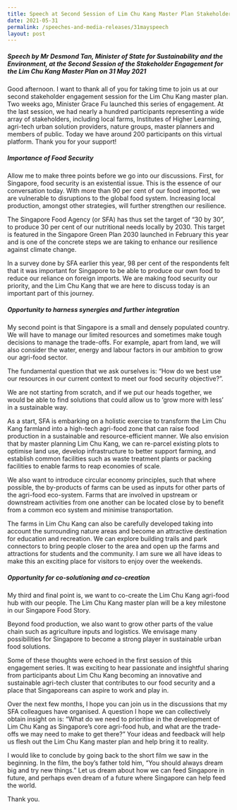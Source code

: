 ```yaml
---
title: Speech at Second Session of Lim Chu Kang Master Plan Stakeholder Engagement
date: 2021-05-31
permalink: /speeches-and-media-releases/31mayspeech
layout: post
---
```



##### Speech by Mr Desmond Tan, Minister of State for Sustainability and the Environment, at the Second Session of the Stakeholder Engagement for the Lim Chu Kang Master Plan on 31 May 2021

Good afternoon. I want to thank all of you for taking time to join us at our second stakeholder engagement session for the Lim Chu Kang master plan. Two weeks ago, Minister Grace Fu launched this series of engagement. At the last session, we had nearly a hundred participants representing a wide array of stakeholders, including local farms, Institutes of Higher Learning, agri-tech urban solution providers, nature groups, master planners and members of public. Today we have around 200 participants on this virtual platform.  Thank you for your support!

##### Importance of Food Security
Allow me to make three points before we go into our discussions. First, for Singapore, food security is an existential issue. This is the essence of our conversation today. With more than 90 per cent of our food imported, we are vulnerable to disruptions to the global food system. Increasing local production, amongst other strategies, will further strengthen our resilience. 

The Singapore Food Agency (or SFA) has thus set the target of “30 by 30”, to produce 30 per cent of our nutritional needs locally by 2030. This target is featured in the Singapore Green Plan 2030 launched in February this year and is one of the concrete steps we are taking to enhance our resilience against climate change. 
 
In a survey done by SFA earlier this year, 98 per cent of the respondents felt that it was important for Singapore to be able to produce our own food to reduce our reliance on foreign imports. We are making food security our priority, and the Lim Chu Kang that we are here to discuss today is an important part of this journey.
 
##### Opportunity to harness synergies and further integration

My second point is that Singapore is a small and densely populated country. We will have to manage our limited resources and sometimes make tough decisions to manage the trade-offs. For example, apart from land, we will also consider the water, energy and labour factors in our ambition to grow our agri-food sector. 

The fundamental question that we ask ourselves is: “How do we best use our resources in our current context to meet our food security objective?”.  

We are not starting from scratch, and if we put our heads together, we would be able to find solutions that could allow us to ‘grow more with less’ in a sustainable way.
 
As a start, SFA is embarking on a holistic exercise to transform the Lim Chu Kang farmland into a high-tech agri-food zone that can raise food production in a sustainable and resource-efficient manner.  We also envision that by master planning Lim Chu Kang, we can re-parcel existing plots to optimise land use, develop infrastructure to better support farming, and establish common facilities such as waste treatment plants or packing facilities to enable farms to reap economies of scale. 

We also want to introduce circular economy principles, such that where possible, the by-products of farms can be used as inputs for other parts of the agri-food eco-system. Farms that are involved in upstream or downstream activities from one another can be located close by to benefit from a common eco system and minimise transportation.
 
The farms in Lim Chu Kang can also be carefully developed taking into account the surrounding nature areas and become an attractive destination for education and recreation. We can explore building trails and park connectors to bring people closer to the area and open up the farms and attractions for students and the community. I am sure we all have ideas to make this an exciting place for visitors to enjoy over the weekends.
 
##### Opportunity for co-solutioning and co-creation
My third and final point is, we want to co-create the Lim Chu Kang agri-food hub with our people. The Lim Chu Kang master plan will be a key milestone in our Singapore Food Story. 

Beyond food production, we also want to grow other parts of the value chain such as agriculture inputs and logistics. We envisage many possibilities for Singapore to become a strong player in sustainable urban food solutions. 

Some of these thoughts were echoed in the first session of this engagement series. It was exciting to hear passionate and insightful sharing from participants about Lim Chu Kang becoming an innovative and sustainable agri-tech cluster that contributes to our food security and a place that Singaporeans can aspire to work and play in. 
 
Over the next few months, I hope you can join us in the discussions that my SFA colleagues have organised. A question I hope we can collectively obtain insight on is: “What do we need to prioritise in the development of Lim Chu Kang as Singapore’s core agri-food hub, and what are the trade-offs we may need to make to get there?” Your ideas and feedback will help us flesh out the Lim Chu Kang master plan and help bring it to reality.
 
I would like to conclude by going back to the short film we saw in the beginning. In the film, the boy’s father told him, “You should always dream big and try new things.” Let us dream about how we can feed Singapore in future, and perhaps even dream of a future where Singapore can help feed the world.

Thank you.